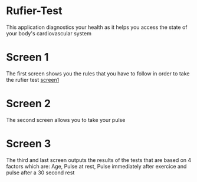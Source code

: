 # Rufier-Test
This application diagnostics your health as it helps you access the state of your body's cardiovascular system
# Screen 1
The first screen shows you the rules that you have to follow in order to take the rufier test
[screen1](image/im1.png)
# Screen 2
The second screen allows you to take your pulse
# Screen 3
The third and last screen outputs the results of the tests that are based on 4 factors which are: Age, Pulse at rest, Pulse immediately after exercice and pulse after a 30 second rest
